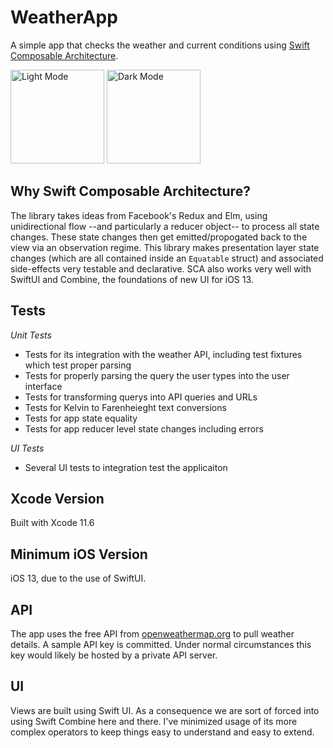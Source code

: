 # WeatherApp

A simple app that checks the weather and current conditions using [Swift Composable Architecture](https://github.com/pointfreeco/swift-composable-architecture).

<p float="left">
<img width="150" alt="Light Mode" src="https://storage.googleapis.com/mobconverge-blog/github/light_mode.PNG">
<img width="150" alt="Dark Mode" src="https://storage.googleapis.com/mobconverge-blog/github/dark_mode.PNG">
</p>

## Why Swift Composable Architecture?

The library takes ideas from Facebook's Redux and Elm, using unidirectional flow --and particularly a reducer object-- to process all state changes.  These state changes then get emitted/propogated back to the view via an observation regime.  This library makes presentation layer state changes (which are all contained inside an `Equatable` struct) and associated side-effects very testable and declarative.  SCA also works very well with SwiftUI and Combine, the foundations of new UI for iOS 13.

## Tests

*Unit Tests*
- Tests for its integration with the weather API, including test fixtures which test proper parsing
- Tests for properly parsing the query the user types into the user interface
- Tests for transforming querys into API queries and URLs
- Tests for Kelvin to Farenheieght text conversions
- Tests for app state equality
- Tests for app reducer level state changes including errors

*UI Tests*
- Several UI tests to integration test the applicaiton

## Xcode Version

Built with Xcode 11.6

## Minimum iOS Version 

iOS 13, due to the use of SwiftUI.

## API 

The app uses the free API from [openweathermap.org](https://openweathermap.org/api) to pull weather details.  A sample API key is committed.  Under normal circumstances this key would likely be hosted by a private API server.

## UI

Views are built using Swift UI.  As a consequence we are sort of forced into using Swift Combine here and there.  I've minimized usage of its more complex operators to keep things easy to understand and easy to extend.
